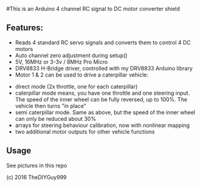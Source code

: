 #This is an Arduino 4 channel RC signal to DC motor converter shield
## Features:
- Reads 4 standard RC servo signals and converts them to control 4 DC motors
- Auto channel zero adjustment during setup()
- 5V, 16MHz or 3-3v / 8MHz Pro Micro
- DRV8833 H-Bridge driver, controlled with my DRV8833 Arduino library
- Motor 1 & 2 can be used to drive a caterpillar vehicle:
* direct mode (2x throttle, one for each caterpillar)
* caterpillar mode means, you have one throttle and one steering input. The speed of the inner wheel can be fully reversed, up to 100%. The vehicle then turns "in place"
* semi caterpillar mode. Same as above, but the speed of the inner wheel can only be reduced about 30%
* arrays for steering behaviour calibration, now with nonlinear mapping
* two additional motor outputs for other vehicle functions

## Usage

See pictures in this repo

(c) 2016 TheDIYGuy999

